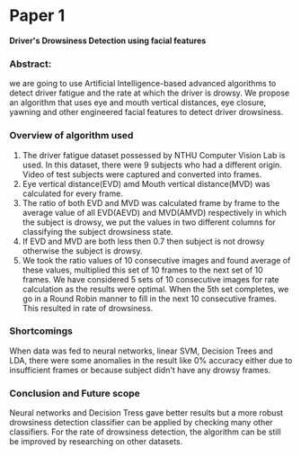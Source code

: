 # Paper 1

**Driver's Drowsiness Detection using facial features**

### Abstract:

we are going to use Artificial Intelligence-based advanced algorithms to detect driver fatigue and the rate at which the driver is drowsy. We propose an algorithm that uses eye and mouth vertical distances, eye closure, yawning and other engineered facial features to detect driver drowsiness.

### Overview of algorithm used

1. The driver fatigue dataset possessed by NTHU Computer Vision Lab is used. In this dataset, there were 9 subjects who had a different origin. Video of test subjects were captured and converted into frames.
2. Eye vertical distance(EVD) amd Mouth vertical distance(MVD) was calculated for every frame.
3. The ratio of both EVD and MVD was calculated frame by frame to the average value of all EVD(AEVD) and MVD(AMVD) respectively in which the subject is drowsy, we put the values in two different columns for classifying the subject drowsiness state.
4. If EVD and MVD are both less then 0.7 then subject is not drowsy otherwise the subject is drowsy.
5. We took the ratio values of 10 consecutive images and found average of these values, multiplied this set of 10 frames to the next set of 10 frames. We have considered 5 sets of 10 consecutive images for rate calculation as the results were optimal. When the 5th set completes, we go in a Round Robin manner to fill in the next 10 consecutive frames. This resulted in rate of drowsiness.

### Shortcomings

When data was fed to neural networks, linear SVM, Decision Trees and LDA, there were some anomalies in the result like 0% accuracy either due to insufficient frames or because subject didn't have any drowsy frames.

### Conclusion and Future scope

Neural networks and Decision Tress gave better results but a more robust drowsiness detection classifier can be applied by checking many other classifiers. For the rate of drowsiness detection, the algorithm can be still be improved by researching on other datasets.
